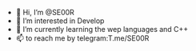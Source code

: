 - 👋 Hi, I’m @SE00R
- 👀 I’m interested in Develop 
- 🌱 I’m currently learning the wep languages and C++
- 📫 to reach me by telegram:T.me/SE00R

<!---
SE00R/SE00R is a ✨ special ✨ repository because its `README.md` (this file) appears on your GitHub profile.
You can click the Preview link to take a look at your changes.
--->

